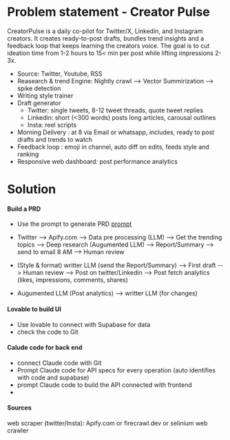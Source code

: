 # Problem statement - Creator Pulse
CreatorPulse is a daily co-pilot for Twitter/X, Linkedin, and Instagram creators.
It creates ready-to-post drafts, bundles trend insights and a feedback loop that keeps learning the creators voice. The goal is to cut ideation time from 1-2 hours to 15< min per post while lifting impressions 2-3x.

- Source: Twitter, Youtube, RSS
- Reasearch & trend Engine: Nightly crawl --> Vector Summirization --> spike detection 
- Writing style trainer 
- Draft generator 
  - Twitter: single tweets, 8-12 tweet threads, quote tweet replies 
  - Linkedin: short (<300 words) posts long articles, carousal outlines
  - Insta: reel scripts 
- Morning Delivery : at 8 via Email or whatsapp, includes, ready to post drafts and trends to watch 
- Feedback loop : emoji in channel, auto diff on edits, feeds style and ranking 
- Responsive web dashboard: post performance analytics 

# Solution

#### Build a PRD 
- Use the prompt to generate PRD 
[prompt](https://github.com/Siddhant-Goswami/100x-LLM/blob/main/prompts/PRODUCT_MANAGER.md)

- Twitter --> Apify.com --> Data pre processing (LLM) --> Get the trending topics --> Deep research (Augumented LLM) --> Report/Summary --> send to email 8 AM --> Human review 
- (Style & format) writter LLM (send the Report/Summary) --> First draft --> Human review --> Post on twitter/Linkedin --> Post fetch analytics (likes, impressions, comments, shares) 
- Augumented LLM (Post analytics) --> writter LLM (for changes)

#### Lovable to build UI
- Use lovable to connect with Supabase for data
- check the code to Git

#### Calude code for back end 
- connect Claude code with Git
- Prompt Claude code for API specs for every operation (auto identifies with code and supabase)
- prompt Claude code to build the API connected with frontend
- 

#### Sources
web scraper (twitter/Insta): Apify.com or firecrawl.dev or selinium web crawler

